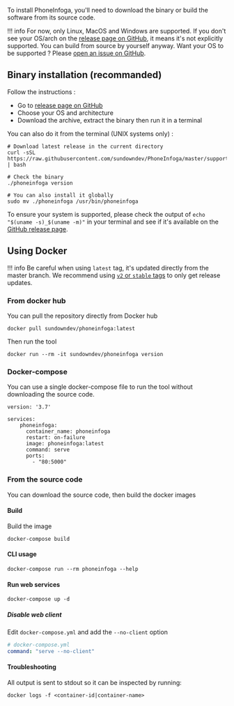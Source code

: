 To install PhoneInfoga, you'll need to download the binary or build the software from its source code.

!!! info
    For now, only Linux, MacOS and Windows are supported. If you don't see your OS/arch on the [release page on GitHub](https://github.com/sundowndev/PhoneInfoga/releases), it means it's not explicitly supported. You can build from source by yourself anyway. Want your OS to be supported ? Please [open an issue on GitHub](https://github.com/sundowndev/PhoneInfoga/issues).

## Binary installation (recommanded)

Follow the instructions :

- Go to [release page on GitHub](https://github.com/sundowndev/PhoneInfoga/releases)
- Choose your OS and architecture
- Download the archive, extract the binary then run it in a terminal

You can also do it from the terminal (UNIX systems only) :

```shell
# Download latest release in the current directory
curl -sSL https://raw.githubusercontent.com/sundowndev/PhoneInfoga/master/support/scripts/install | bash

# Check the binary
./phoneinfoga version

# You can also install it globally
sudo mv ./phoneinfoga /usr/bin/phoneinfoga
```

To ensure your system is supported, please check the output of `echo "$(uname -s)_$(uname -m)"` in your terminal and see if it's available on the [GitHub release page](https://github.com/sundowndev/PhoneInfoga/releases).

## Using Docker

!!! info
    Be careful when using `latest` tag, it's updated directly from the master branch. We recommend using [`v2` or `stable` tags](https://hub.docker.com/r/sundowndev/phoneinfoga/tags) to only get release updates.

### From docker hub

You can pull the repository directly from Docker hub

```shell
docker pull sundowndev/phoneinfoga:latest
```

Then run the tool

```shell
docker run --rm -it sundowndev/phoneinfoga version
```

### Docker-compose

You can use a single docker-compose file to run the tool without downloading the source code.

```
version: '3.7'

services:
    phoneinfoga:
      container_name: phoneinfoga
      restart: on-failure
      image: phoneinfoga:latest
      command: serve
      ports:
        - "80:5000"
```

### From the source code

You can download the source code, then build the docker images

#### Build

Build the image 

```shell
docker-compose build
```

#### CLI usage

```shell
docker-compose run --rm phoneinfoga --help
```

#### Run web services

```shell
docker-compose up -d
```

##### Disable web client

Edit `docker-compose.yml` and add the `--no-client` option

```yaml
# docker-compose.yml
command: "serve --no-client"
```

#### Troubleshooting

All output is sent to stdout so it can be inspected by running:

```shell
docker logs -f <container-id|container-name>
```
